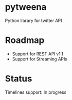 pytweena
========

Python library for twitter API



Roadmap
=======
- Support for REST API v1.1
- Support for Streaming APIs


Status
======
Timelines support: In progress
